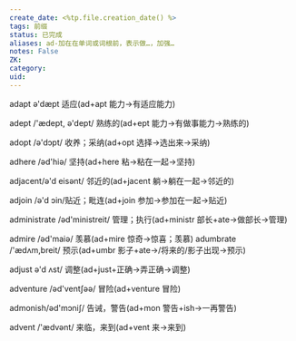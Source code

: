 ```yaml
---
create_date: <%tp.file.creation_date() %>
tags: 前缀
status: 已完成 
aliases: ad-加在在单词或词根前，表示做…，加强…
notes: False
ZK: 
category: 
uid: 
---
```


adapt ə'dæpt 适应(ad+apt 能力→有适应能力)

adept /'ædept, ə'dept/ 熟练的(ad+ept 能力→有做事能力→熟练的)

adopt /ə'dɔpt/ 收养；采纳(ad+opt 选择→选出来→采纳)

adhere /əd'hiə/ 坚持(ad+here 粘→粘在一起→坚持)

adjacent/ə'd eisənt/ 邻近的(ad+jacent 躺→躺在一起→邻近的)

adjoin /ə'd ɔin/贴近；毗连(ad+join 参加→参加在一起→贴近)

administrate /əd'ministreit/ 管理；执行(ad+ministr 部长+ate→做部长→管理)

admire /əd'maiə/ 羡慕(ad+mire 惊奇→惊喜；羡慕) adumbrate /'ædʌm,breit/ 预示(ad+umbr 影子+ate→/将来的/影子出现→预示)

adjust ə'd ʌst/ 调整(ad+just+正确→弄正确→调整)

adventure /əd'ventʃəә/ 冒险(ad+venture 冒险)

admonish/əd'mɔniʃ/ 告诫，警告(ad+mon 警告+ish→一再警告)

advent /'ædvənt/ 来临，来到(ad+vent 来→来到)